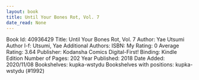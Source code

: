 ```yaml
---
layout: book
title: Until Your Bones Rot, Vol. 7
date_read: None
---
```


Book Id: 40936429
Title: Until Your Bones Rot, Vol. 7
Author: Yae Utsumi
Author l-f: Utsumi, Yae
Additional Authors: 
ISBN: 
My Rating: 0
Average Rating: 3.64
Publisher: Kodansha Comics Digital-First!
Binding: Kindle Edition
Number of Pages: 202
Year Published: 2018
Date Added: 2020/11/08
Bookshelves: kupka-wstydu
Bookshelves with positions: kupka-wstydu (#1992)

